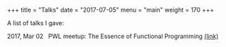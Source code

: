 +++
title = "Talks"
date = "2017-07-05"
menu = "main"
weight = 170
+++

A list of talks I gave:

2017, Mar 02 &nbsp; PWL meetup: The Essence of Functional Programming [(link)][essence]

[essence]: https://github.com/BP-HUG/presentations/tree/master/2017_march